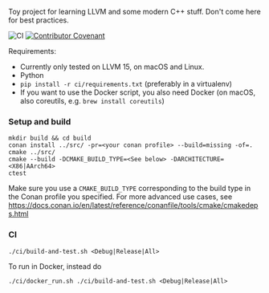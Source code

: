 Toy project for learning LLVM and some modern C++ stuff. Don't come here for best practices.

![CI](https://github.com/knatten/DumbLang/actions/workflows/ci.yml/badge.svg)
[![Contributor Covenant](https://img.shields.io/badge/Contributor%20Covenant-2.1-4baaaa.svg)](code_of_conduct.md)



Requirements:
- Currently only tested on LLVM 15, on macOS and Linux.
- Python
- `pip install -r ci/requirements.txt` (preferably in a virtualenv)
- If you want to use the Docker script, you also need Docker (on macOS, also coreutils, e.g. `brew install coreutils`)

### Setup and build

```
mkdir build && cd build
conan install ../src/ -pr=<your conan profile> --build=missing -of=.
cmake ../src/
cmake --build -DCMAKE_BUILD_TYPE=<See below> -DARCHITECTURE=<X86|AArch64>
ctest
```

Make sure you use a `CMAKE_BUILD_TYPE` corresponding to the build type in the Conan profile you specified. For more
advanced use cases, see https://docs.conan.io/en/latest/reference/conanfile/tools/cmake/cmakedeps.html

### CI
```
./ci/build-and-test.sh <Debug|Release|All>
```

To run in Docker, instead do
```
./ci/docker_run.sh ./ci/build-and-test.sh <Debug|Release|All>
```